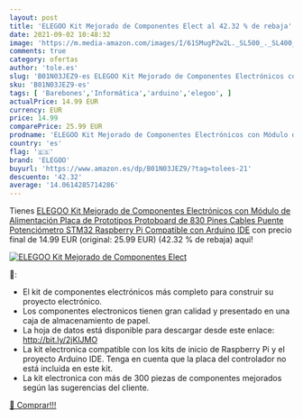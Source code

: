 ```yaml
---
layout: post
title: 'ELEGOO Kit Mejorado de Componentes Elect al 42.32 % de rebaja'
date: 2021-09-02 10:48:32
image: 'https://m.media-amazon.com/images/I/61SMugP2w2L._SL500_._SL400_.jpg'
comments: true
category: ofertas
author: 'tole.es'
slug: 'B01N03JEZ9-es ELEGOO Kit Mejorado de Componentes Electrónicos con Módulo...'
sku: 'B01N03JEZ9-es'
tags: [ 'Barebones','Informática','arduino','elegoo', ]
actualPrice: 14.99 EUR
currency: EUR
price: 14.99
comparePrice: 25.99 EUR
prodname: 'ELEGOO Kit Mejorado de Componentes Electrónicos con Módulo de Alimentación  Placa de Prototipos  Protoboard  de 830 Pines  Cables Puente  Potenciómetro  STM32  Raspberry Pi  Compatible con Arduino IDE'
country: 'es'
flag: '🇪🇸'
brand: 'ELEGOO'
buyurl: 'https://www.amazon.es/dp/B01N03JEZ9/?tag=tolees-21'
descuento: '42.32'
average: '14.0614285714286'
---
```


Tienes [ELEGOO Kit Mejorado de Componentes Electrónicos con Módulo de Alimentación  Placa de Prototipos  Protoboard  de 830 Pines  Cables Puente  Potenciómetro  STM32  Raspberry Pi  Compatible con Arduino IDE](https://www.amazon.es/dp/B01N03JEZ9/?tag=tolees-21) con precio final de  14.99 EUR (original: 25.99 EUR) (42.32 %  de rebaja) aqui!

[![ELEGOO Kit Mejorado de Componentes Elect](https://m.media-amazon.com/images/I/61SMugP2w2L._SL500_._SL400_.jpg)](https://www.amazon.es/dp/B01N03JEZ9/?tag=tolees-21)

🔎:

- El kit de componentes electrónicos más completo para construir su proyecto electrónico.
- Los componentes electronicos tienen gran calidad y presentado en una caja de almacenamiento de papel.
- La hoja de datos está disponible para descargar desde este enlace: http://bit.ly/2jKlJMO
- La kit electronica compatible con los kits de inicio de Raspberry Pi y el proyecto Arduino IDE. Tenga en cuenta que la placa del controlador no está incluida en este kit.
- La kit electronica con más de 300 piezas de componentes mejorados según las sugerencias del cliente.

[🛒 Comprar!!!](https://www.amazon.es/dp/B01N03JEZ9/?tag=tolees-21)
